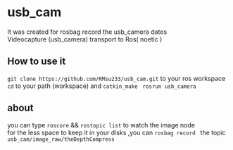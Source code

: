 # usb_cam
It was created for rosbag record the usb_camera dates  
Videocapture (usb_camera) transport to  Ros( noetic )  
## How to use it   
`git clone https://github.com/RMsu233/usb_cam.git` to your ros workspace   
`cd` to your path (workspace) and `catkin_make `
`rosrun usb_camera` 
## about 
you can type `roscore` && `rostopic list` to watch the image node   
for the less space to keep it in your disks ,you can `rosbag record ` the topic `usb_cam/image_raw/theDepthCompress`
